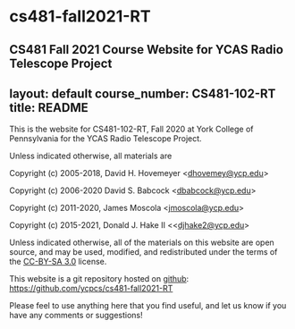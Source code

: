 # cs481-fall2021-RT
CS481 Fall 2021 Course Website for YCAS Radio Telescope Project
---
layout: default
course_number: CS481-102-RT
title: README
---

This is the website for CS481-102-RT, Fall 2020 at York College of
Pennsylvania for the YCAS Radio Telescope Project.

Unless indicated otherwise, all materials are

Copyright (c) 2005-2018, David H. Hovemeyer &lt;<dhovemey@ycp.edu>&gt;

Copyright (c) 2006-2020 David S. Babcock &lt;<dbabcock@ycp.edu>&gt;

Copyright (c) 2011-2020, James Moscola &lt;<jmoscola@ycp.edu>&gt;

Copyright (c) 2015-2021, Donald J. Hake II &lt;<djhake2@ycp.edu&gt;

Unless indicated otherwise, all of the materials on this website
are open source, and may be used, modified, and redistributed
under the terms of the <a href="http://creativecommons.org/licenses/by-sa/3.0/us/">CC-BY-SA 3.0</a>
license.

This website is a git repository hosted on [github](https://github.com): <https://github.com/ycpcs/cs481-fall2021-RT>

Please feel to use anything here that you find useful,
and let us know if you have any comments or suggestions!
